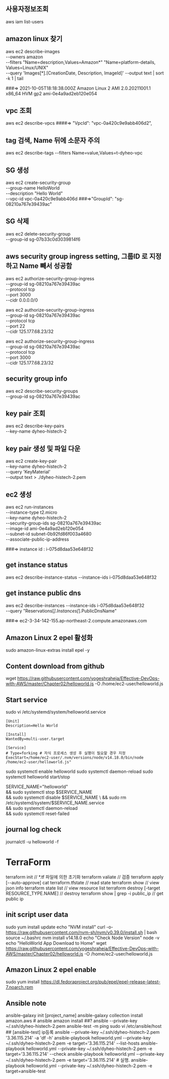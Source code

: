 ## 사용자정보조회
aws iam list-users

## amazon linux 찾기  
aws ec2 describe-images \
--owners amazon \
--filters "Name=description,Values=Amazon*" "Name=platform-details, Values=Linux/UNIX" \
--query 'Images[*].[CreationDate, Description, ImageId]' --output text | sort -k 1 | tail

###=>
2021-10-05T18:18:38.000Z	Amazon Linux 2 AMI 2.0.20211001.1 x86_64 HVM gp2	ami-0e4a9ad2eb120e054

## vpc 조회
aws ec2 describe-vpcs 
####=> "VpcId": "vpc-0a420c9e9abb406d2",

## tag 검색, Name 뒤에 소문자 주의
aws ec2 describe-tags --filters Name=value,Values=t-dyheo-vpc

## SG 생성
aws ec2 create-security-group \
--group-name HelloWorld \
--description "Hello World" \
--vpc-id vpc-0a420c9e9abb406d
###=>"GroupId": "sg-08210a767e39439ac"

## SG 삭제
aws ec2 delete-security-group \
--group-id sg-07b33c0d3039814f6

## aws security group ingress setting, 그룹ID 로 지정하고 Name 빼서 성공함
aws ec2 authorize-security-group-ingress \
--group-id sg-08210a767e39439ac \
--protocol tcp \
--port 3000 \
--cidr 0.0.0.0/0

aws ec2 authorize-security-group-ingress \
--group-id sg-08210a767e39439ac \
--protocol tcp \
--port 22 \
--cidr 125.177.68.23/32

aws ec2 authorize-security-group-ingress \
--group-id sg-08210a767e39439ac \
--protocol tcp \
--port 3000 \
--cidr 125.177.68.23/32

## security group info
aws ec2 describe-security-groups \
--group-id sg-08210a767e39439ac

## key pair 조회
aws ec2 describe-key-pairs \
--key-name dyheo-histech-2

## key pair 생성 및 파일 다운
aws ec2 create-key-pair \
--key-name dyheo-histech-2 \
--query 'KeyMaterial' \
--output text > ./dyheo-histech-2.pem

## ec2 생성
aws ec2 run-instances \
--instance-type t2.micro \
--key-name dyheo-histech-2 \
--security-group-ids sg-08210a767e39439ac \
--image-id ami-0e4a9ad2eb120e054 \
--subnet-id subnet-0b92fd86f003a4680 \
--associate-public-ip-address

###=> instance id : i-075d8daa53e648f32

## get instance status
aws ec2 describe-instance-status --instance-ids i-075d8daa53e648f32

## get instance public dns 
aws ec2 describe-instances --instance-ids i-075d8daa53e648f32 \
--query "Reservations[*].Instances[*].PublicDnsName"

###=> ec2-3-34-142-155.ap-northeast-2.compute.amazonaws.com

## Amazon Linux 2 epel 활성화
sudo amazon-linux-extras install epel -y

## Content download from github
wget https://raw.githubusercontent.com/yogeshraheja/Effective-DevOps-with-AWS/master/Chapter02/helloworld.js -O /home/ec2-user/helloworld.js

## Start service # 
sudo vi /etc/systemd/system/helloworld.service
```
[Unit]
Description=Hello World

[Install]
WantedBy=multi-user.target

[Service]
# Type=forking # 자식 프로세스 생성 후 실행이 필요할 경우 지정
ExecStart=/home/ec2-user/.nvm/versions/node/v14.18.0/bin/node /home/ec2-user/helloworld.js"
```

sudo systemctl enable helloworld 
sudo systemctl daemon-reload
sudo systemctl helloworld start/stop

SERVICE_NAME="helloworld" \
&& sudo systemctl stop $SERVICE_NAME \
&& sudo systemctl disable $SERVICE_NAME \
&& sudo rm /etc/systemd/system/$SERVICE_NAME.service \
&& sudo systemctl daemon-reload \
&& sudo systemctl reset-failed

## journal log check
journalctl -u helloworld -f


# TerraForm
terraform init // *.tf 파일에 의한 초기화
terraform valiate // 검증
terraform apply [--auto-approve]
cat terraform.tfstate // read state
terraform show // view json info
terraform state list // view resource list
terraform destroy [-target RESOURCE_TYPE.NAME] // destroy
terraform show | grep -i public_ip // get public ip


## init script user data
sudo yum install update
echo "NVM install"
curl -o- https://raw.githubusercontent.com/nvm-sh/nvm/v0.39.0/install.sh | bash
source ~/.bashrc
nvm install v14.18.0
echo "Check Node Version"
node -v
echo "HelloWorld App Download to Home"
wget https://raw.githubusercontent.com/yogeshraheja/Effective-DevOps-with-AWS/master/Chapter02/helloworld.js -O /home/ec2-user/helloworld.js

## Amazon Linux 2 epel enable
sudo yum install https://dl.fedoraproject.org/pub/epel/epel-release-latest-7.noarch.rpm

## Ansible note
ansible-galaxy init [project_name]
ansible-galaxy collection install amazon.aws # ansible amazon install ##?
ansible --private-key ~/.ssh/dyheo-histech-2.pem ansible-test -m ping
sudo vi /etc/ansible/host ## [ansible-test] ip등록
ansible --private-key ~/.ssh/dyheo-histech-2.pem '3.36.115.214' -a 'df -h'
ansible-playbook helloworld.yml --private-key ~/.ssh/dyheo-histech-2.pem -e target='3.36.115.214' --list-hosts
ansible-playbook helloworld.yml --private-key ~/.ssh/dyheo-histech-2.pem -e target='3.36.115.214' --check
ansible-playbook helloworld.yml --private-key ~/.ssh/dyheo-histech-2.pem -e target='3.36.115.214' # 실행.
ansible-playbook helloworld.yml --private-key ~/.ssh/dyheo-histech-2.pem -e target=ansible-test
